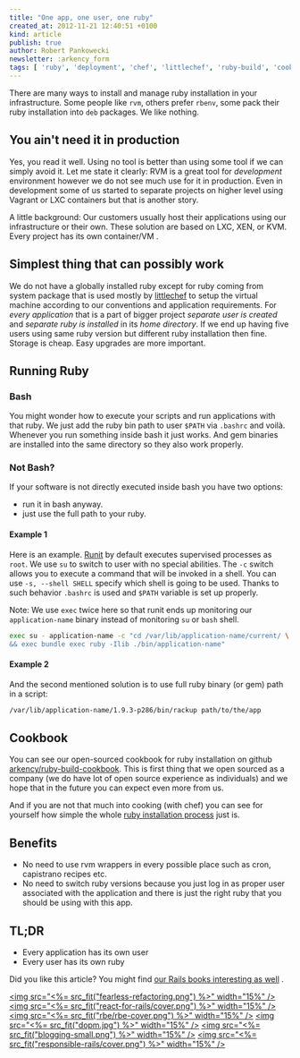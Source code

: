```yaml
---
title: "One app, one user, one ruby"
created_at: 2012-11-21 12:40:51 +0100
kind: article
publish: true
author: Robert Pankowecki
newsletter: :arkency_form
tags: [ 'ruby', 'deployment', 'chef', 'littlechef', 'ruby-build', 'cookbooks' ]
---
```


There are many ways to install and manage ruby installation in your
infrastructure. Some people like `rvm`, others prefer `rbenv`, some pack
their ruby installation into `deb` packages. We like nothing.

<!-- more -->

## You ain't need it in production

Yes, you read it well. Using no tool is better than using some tool if we can
simply avoid it. Let me state it clearly: RVM is a great tool for *development*
environment however we do not see much use for it in production. Even in
development some of us started to separate projects on higher level using
Vagrant or LXC containers but that is another story.

A little background: Our customers usually host their applications using our
infrastructure or their own. These solution are based on LXC, XEN, or KVM.
Every project has its own container/VM .

## Simplest thing that can possibly work

We do not have a globally installed ruby except for ruby coming from system
package that is used mostly by [littlechef](https://github.com/tobami/littlechef) to
setup the virtual machine according to our conventions and application requirements.
For *every application* that is a part of bigger project *separate user is created*
and *separate ruby is installed* in its *home directory*. If we end up having five
users using same ruby version but different ruby installation then fine. Storage
is cheap. Easy upgrades are more important.

## Running Ruby

### Bash

You might wonder how to execute your scripts and run applications with that ruby.
We just add the ruby bin path to user `$PATH` via `.bashrc` and voilà.
Whenever you run something inside bash it just works. And gem binaries are
installed into the same directory so they also work properly.

### Not Bash?

If your software is not directly executed inside bash you have two options:

* run it in bash anyway.
* just use the full path to your ruby.

#### Example 1

Here is an example. [Runit](http://smarden.org/runit/) by default executes
supervised processes as `root`. We use `su` to switch to user with no
special abilities. The `-c` switch allows you to execute a command that will
be invoked in a shell. You can use `-s, --shell SHELL` specify which shell
is going to be used. Thanks to such behavior `.bashrc` is used and `$PATH`
variable is set up properly.

Note: We use `exec` twice here so that runit ends up monitoring our
`application-name` binary instead of monitoring `su` or `bash` shell.

```bash
exec su - application-name -c "cd /var/lib/application-name/current/ \
&& exec bundle exec ruby -Ilib ./bin/application-name"
```

#### Example 2

And the second mentioned solution is to use full ruby binary (or gem)
path in a script:

```bash
/var/lib/application-name/1.9.3-p286/bin/rackup path/to/the/app
```

## Cookbook

You can see our open-sourced cookbook for ruby installation on
github [arkency/ruby-build-cookbook](https://github.com/arkency/ruby-build-cookbook).
This is first thing that we open sourced as a company (we do have lot
of open source experience as individuals) and we hope
that in the future you can expect even more from us.

And if you are not that much into cooking (with chef) you can
see for yourself how simple the whole
[ruby installation process](https://github.com/arkency/ruby-build-cookbook/blob/master/definitions/ruby.rb)
just is.

## Benefits

* No need to use rvm wrappers in every possible place such as
cron, capistrano recipes etc.
* No need to switch ruby versions because you just log in as
proper user associated with the application and there is just
the right ruby that you should be using with this app.

## TL;DR

* Every application has its own user
* Every user has its own ruby

Did you like this article? You might find [our Rails books interesting as well](/products) .

<a href="http://controllers.rails-refactoring.com"><img src="<%= src_fit("fearless-refactoring.png") %>" width="15%" /></a>
<a href="/rails-react"><img src="<%= src_fit("react-for-rails/cover.png") %>" width="15%" /></a>
<a href="http://reactkungfu.com/react-by-example/"><img src="<%= src_fit("rbe/rbe-cover.png") %>" width="15%" /></a>
<a href="/async-remote/"><img src="<%= src_fit("dopm.jpg") %>" width="15%" /></a>
<a href="https://arkency.dpdcart.com"><img src="<%= src_fit("blogging-small.png") %>" width="15%" /></a>
<a href="/responsible-rails"><img src="<%= src_fit("responsible-rails/cover.png") %>" width="15%" /></a>
